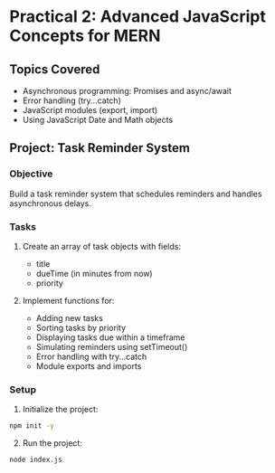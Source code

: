 # Practical 2: Advanced JavaScript Concepts for MERN

## Topics Covered
- Asynchronous programming: Promises and async/await
- Error handling (try...catch)
- JavaScript modules (export, import)
- Using JavaScript Date and Math objects

## Project: Task Reminder System

### Objective
Build a task reminder system that schedules reminders and handles asynchronous delays.

### Tasks
1. Create an array of task objects with fields:
   - title
   - dueTime (in minutes from now)
   - priority

2. Implement functions for:
   - Adding new tasks
   - Sorting tasks by priority
   - Displaying tasks due within a timeframe
   - Simulating reminders using setTimeout()
   - Error handling with try...catch
   - Module exports and imports

### Setup
1. Initialize the project:
```bash
npm init -y
```

2. Run the project:
```bash
node index.js
``` 